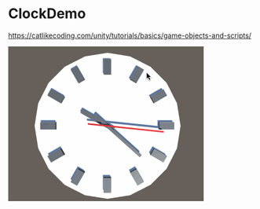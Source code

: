 # ClockDemo
https://catlikecoding.com/unity/tutorials/basics/game-objects-and-scripts/

![gif](./demo.gif)